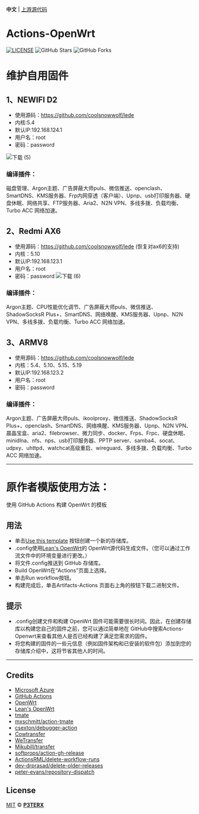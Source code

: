 **中文** | [上游源代码](https://github.com/P3TERX/Actions-OpenWrt)

# Actions-OpenWrt

[![LICENSE](https://img.shields.io/github/license/mashape/apistatus.svg?style=flat-square&label=LICENSE)](https://github.com/P3TERX/Actions-OpenWrt/blob/master/LICENSE)
![GitHub Stars](https://img.shields.io/github/stars/P3TERX/Actions-OpenWrt.svg?style=flat-square&label=Stars&logo=github)
![GitHub Forks](https://img.shields.io/github/forks/P3TERX/Actions-OpenWrt.svg?style=flat-square&label=Forks&logo=github)


# 维护自用固件
## 1、NEWIFI D2
- 使用源码：https://github.com/coolsnowwolf/lede
- 内核:5.4
- 默认IP:192.168.124.1
- 用户名：root
- 密码：password

![下载 (5)](https://user-images.githubusercontent.com/86181542/159106441-fdd3c90c-abd0-4f0c-8d5f-ddaa40819dab.png)
### 编译插件：
磁盘管理、Argon主题、广告屏蔽大师puls、微信推送、openclash、SmartDNS、KMS服务器、Frp内网穿透（客户端）、Upnp、usb打印服务器、硬盘休眠、网络共享、FTP服务器、Aria2、N2N VPN、多线多拨、负载均衡、Turbo ACC 网络加速。

## 2、Redmi AX6
- 使用源码：https://github.com/coolsnowwolf/lede (恢复对ax6的支持)
- 内核：5.10
- 默认IP:192.168.123.1
- 用户名：root
- 密码：password
![下载 (6)](https://user-images.githubusercontent.com/86181542/159106907-30052d04-b1d1-4975-aa02-ebb699e3cf8d.png)

### 编译插件：
Argon主题、CPU性能优化调节、广告屏蔽大师puls、微信推送、ShadowSocksR Plus+、SmartDNS、网络唤醒、KMS服务器、Upnp、N2N VPN、多线多拨、负载均衡、Turbo ACC 网络加速。


## 3、ARMV8
- 使用源码：https://github.com/coolsnowwolf/lede 
- 内核：5.4、5.10、5.15、5.19
- 默认IP:192.168.123.2
- 用户名：root
- 密码：password


### 编译插件：
Argon主题、广告屏蔽大师puls、ikoolproxy、微信推送、ShadowSocksR Plus+、openclash、SmartDNS、网络唤醒、KMS服务器、Upnp、N2N VPN、晨晶宝盒、aria2、filebrowser、微力同步、docker、Frps、Frpc、硬盘休眠、minidlna、nfs、nps、usb打印服务器、PPTP server、samba4、socat、udpxy、uhttpd、watchcat高级重启、wireguard、多线多拨、负载均衡、Turbo ACC 网络加速。


---------------------------

# 原作者模版使用方法：

使用 GitHub Actions 构建 OpenWrt 的模板

## 用法
- 单击[Use this template](https://github.com/P3TERX/Actions-OpenWrt/generate) 按钮创建一个新的存储库。
- .config使用[Lean's OpenWrt](https://github.com/coolsnowwolf/lede)的 OpenWrt源代码生成文件。（您可以通过工作流文件中的环境变量进行更改。）
- 将文件.config推送到 GitHub 存储库。
- Build OpenWrt在“Actions”页面上选择。
- 单击Run workflow按钮。
- 构建完成后，单击Artifacts-Actions 页面右上角的按钮下载二进制文件。

## 提示
- .config创建文件和构建 OpenWrt 固件可能需要很长时间。因此，在创建存储库以构建您自己的固件之前，您可以通过简单地在 GitHub中搜索Actions-Openwrt来查看其他人是否已经构建了满足您需求的固件。
- 将您构建的固件的一些元信息（例如固件架构和已安装的软件包）添加到您的存储库介绍中，这将节省其他人的时间。


--------------------------------------------------------------------------------------------------------------------------

## Credits

- [Microsoft Azure](https://azure.microsoft.com)
- [GitHub Actions](https://github.com/features/actions)
- [OpenWrt](https://github.com/openwrt/openwrt)
- [Lean's OpenWrt](https://github.com/coolsnowwolf/lede)
- [tmate](https://github.com/tmate-io/tmate)
- [mxschmitt/action-tmate](https://github.com/mxschmitt/action-tmate)
- [csexton/debugger-action](https://github.com/csexton/debugger-action)
- [Cowtransfer](https://cowtransfer.com)
- [WeTransfer](https://wetransfer.com/)
- [Mikubill/transfer](https://github.com/Mikubill/transfer)
- [softprops/action-gh-release](https://github.com/softprops/action-gh-release)
- [ActionsRML/delete-workflow-runs](https://github.com/ActionsRML/delete-workflow-runs)
- [dev-drprasad/delete-older-releases](https://github.com/dev-drprasad/delete-older-releases)
- [peter-evans/repository-dispatch](https://github.com/peter-evans/repository-dispatch)

## License

[MIT](https://github.com/P3TERX/Actions-OpenWrt/blob/main/LICENSE) © [**P3TERX**](https://p3terx.com)
